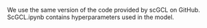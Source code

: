 We use the same version of the code provided by scGCL on GitHub.  
ScGCL.ipynb contains hyperparameters used in the model.
